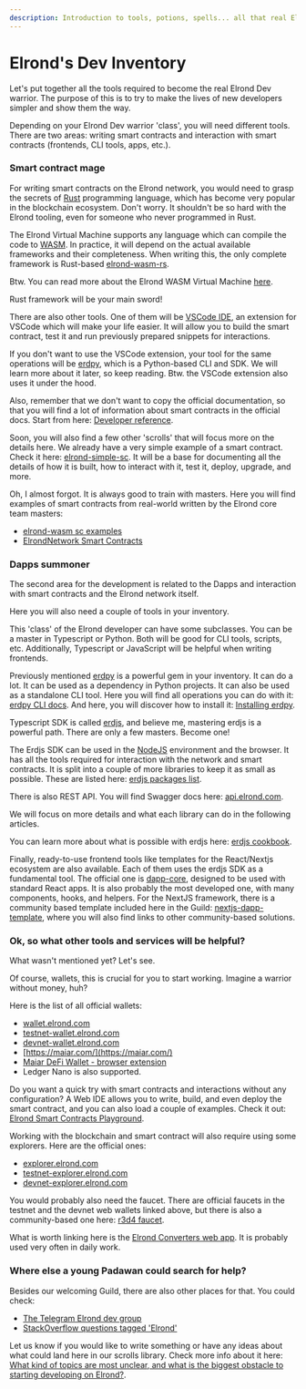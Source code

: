 ```yaml
---
description: Introduction to tools, potions, spells... all that real Elrond Dev needs
---
```


# Elrond's Dev Inventory

Let's put together all the tools required to become the real Elrond Dev warrior. The purpose of this is to try to make the lives of new developers simpler and show them the way.

Depending on your Elrond Dev warrior 'class', you will need different tools. There are two areas: writing smart contracts and interaction with smart contracts (frontends, CLI tools, apps, etc.).

### Smart contract mage

For writing smart contracts on the Elrond network, you would need to grasp the secrets of [Rust](https://www.rust-lang.org/) programming language, which has become very popular in the blockchain ecosystem. Don't worry. It shouldn't be so hard with the Elrond tooling, even for someone who never programmed in Rust.

The Elrond Virtual Machine supports any language which can compile the code to [WASM](https://webassembly.org/). In practice, it will depend on the actual available frameworks and their completeness. When writing this, the only complete framework is Rust-based [elrond-wasm-rs](https://github.com/ElrondNetwork/elrond-wasm-rs).

Btw. You can read more about the Elrond WASM Virtual Machine [here](https://docs.elrond.com/technology/the-elrond-wasm-vm/).

Rust framework will be your main sword!

There are also other tools. One of them will be [VSCode IDE](https://marketplace.visualstudio.com/items?itemName=Elrond.vscode-elrond-ide), an extension for VSCode which will make your life easier. It will allow you to build the smart contract, test it and run previously prepared snippets for interactions.

If you don't want to use the VSCode extension, your tool for the same operations will be [erdpy](https://docs.elrond.com/sdk-and-tools/erdpy/erdpy/), which is a Python-based CLI and SDK. We will learn more about it later, so keep reading. Btw. the VSCode extension also uses it under the hood.

Also, remember that we don't want to copy the official documentation, so that you will find a lot of information about smart contracts in the official docs. Start from here: [Developer reference](https://docs.elrond.com/developers/developer-reference/elrond-serialization-format/).

Soon, you will also find a few other 'scrolls' that will focus more on the details here. We already have a very simple example of a smart contract. Check it here: [elrond-simple-sc](https://github.com/ElrondDevGuild/elrond-simple-sc). It will be a base for documenting all the details of how it is built, how to interact with it, test it, deploy, upgrade, and more.

Oh, I almost forgot. It is always good to train with masters. Here you will find examples of smart contracts from real-world written by the Elrond core team masters:&#x20;

* [elrond-wasm sc examples](https://github.com/ElrondNetwork/elrond-wasm-rs/tree/master/contracts/examples)&#x20;
* [ElrondNetwork Smart Contracts](https://github.com/orgs/ElrondNetwork/repositories?q=sc\&type=all)

### Dapps summoner

The second area for the development is related to the Dapps and interaction with smart contracts and the Elrond network itself.

Here you will also need a couple of tools in your inventory.

This 'class' of the Elrond developer can have some subclasses. You can be a master in Typescript or Python. Both will be good for CLI tools, scripts, etc. Additionally, Typescript or JavaScript will be helpful when writing frontends.

Previously mentioned [erdpy](https://docs.elrond.com/sdk-and-tools/erdpy/erdpy/) is a powerful gem in your inventory. It can do a lot. It can be used as a dependency in Python projects. It can also be used as a standalone CLI tool. Here you will find all operations you can do with it: [erdpy CLI docs](https://github.com/ElrondNetwork/elrond-sdk-erdpy/blob/main/erdpy/CLI.md). And here, you will discover how to install it: [Installing erdpy](https://docs.elrond.com/sdk-and-tools/erdpy/installing-erdpy/).

Typescript SDK is called [erdjs](https://docs.elrond.com/sdk-and-tools/erdjs/erdjs/), and believe me, mastering erdjs is a powerful path. There are only a few masters. Become one!

The Erdjs SDK can be used in the [NodeJS](https://nodejs.org/en/) environment and the browser. It has all the tools required for interaction with the network and smart contracts. It is split into a couple of more libraries to keep it as small as possible. These are listed here: [erdjs packages list](https://docs.elrond.com/sdk-and-tools/erdjs/erdjs/).

There is also REST API. You will find Swagger docs here: [api.elrond.com](https://api.elrond.com/).

We will focus on more details and what each library can do in the following articles.

You can learn more about what is possible with erdjs here: [erdjs cookbook](https://docs.elrond.com/sdk-and-tools/erdjs/erdjs-cookbook/).

Finally, ready-to-use frontend tools like templates for the React/Nextjs ecosystem are also available. Each of them uses the erdjs SDK as a fundamental tool. The official one is [dapp-core](https://github.com/ElrondNetwork/dapp-core), designed to be used with standard React apps. It is also probably the most developed one, with many components, hooks, and helpers. For the NextJS framework, there is a community based template included here in the Guild: [nextjs-dapp-template](https://github.com/ElrondDevGuild/nextjs-dapp-template), where you will also find links to other community-based solutions.

### Ok, so what other tools and services will be helpful?

What wasn't mentioned yet? Let's see.

Of course, wallets, this is crucial for you to start working. Imagine a warrior without money, huh?

Here is the list of all official wallets:&#x20;

* [wallet.elrond.com](https://wallet.elrond.com)&#x20;
* [testnet-wallet.elrond.com](https://testnet-wallet.elrond.com)&#x20;
* [devnet-wallet.elrond.com ](https://devnet-wallet.elrond.com)
* [https://maiar.com/](https://maiar.com/)
* [Maiar DeFi Wallet - browser extension](https://chrome.google.com/webstore/detail/maiar-defi-wallet/dngmlblcodfobpdpecaadgfbcggfjfnm)&#x20;
* Ledger Nano is also supported.

Do you want a quick try with smart contracts and interactions without any configuration? A Web IDE allows you to write, build, and even deploy the smart contract, and you can also load a couple of examples. Check it out: [Elrond Smart Contracts Playground](https://play.elrond.com/).

Working with the blockchain and smart contract will also require using some explorers. Here are the official ones:&#x20;

* [explorer.elrond.com](https://explorer.elrond.com)&#x20;
* [testnet-explorer.elrond.com](https://testnet-explorer.elrond.com)&#x20;
* [devnet-explorer.elrond.com](https://devnet-explorer.elrond.com)

You would probably also need the faucet. There are official faucets in the testnet and the devnet web wallets linked above, but there is also a community-based one here: [r3d4 faucet](https://r3d4.fr/faucet).

What is worth linking here is the [Elrond Converters web app](http://207.244.241.38/elrond-converters/). It is probably used very often in daily work.

### Where else a young Padawan could search for help?

Besides our welcoming Guild, there are also other places for that. You could check:&#x20;

* [The Telegram Elrond dev group](https://t.me/ElrondDevelopers)&#x20;
* [StackOverflow questions tagged 'Elrond'](https://stackoverflow.com/questions/tagged/elrond)

Let us know if you would like to write something or have any ideas about what could land here in our scrolls library. Check more info about it here: [What kind of topics are most unclear, and what is the biggest obstacle to starting developing on Elrond?](https://github.com/orgs/ElrondDevGuild/discussions/2).
